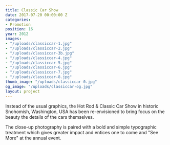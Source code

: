 ```yaml
---
title: Classic Car Show
date: 2017-07-20 00:00:00 Z
categories:
- Promotion
position: 16
year: 2012
images:
- "/uploads/classiccar-1.jpg"
- "/uploads/classiccar-2.jpg"
- "/uploads/classiccar-3b.jpg"
- "/uploads/classiccar-4.jpg"
- "/uploads/classiccar-5.jpg"
- "/uploads/classiccar-6.jpg"
- "/uploads/classiccar-7.jpg"
- "/uploads/classiccar-8.jpg"
thumb_image: "/uploads/classiccar-0.jpg"
og_image: "/uploads/classiccar-og.jpg"
layout: project
---
```


Instead of the usual graphics, the Hot Rod & Classic Car Show in historic Snohomish, Washington, USA has been re-envisioned to bring focus on the beauty the details of the cars themselves.


The close-up photography is paired with a bold and simple typographic treatment which gives greater impact and entices one to come and "See More" at the annual event.
